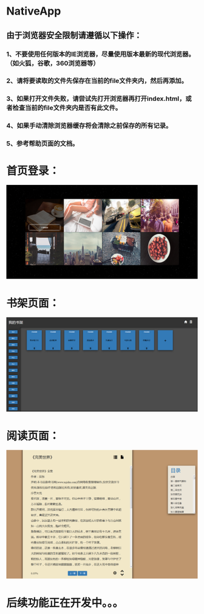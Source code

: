 ﻿# NativeApp

## 由于浏览器安全限制请遵循以下操作：<br>     
### 1、不要使用任何版本的IE浏览器，尽量使用版本最新的现代浏览器。（如火狐，谷歌，360浏览器等）<br> 
### 2、请将要读取的文件先保存在当前的file文件夹内，然后再添加。<br>
### 3、如果打开文件失败，请尝试先打开浏览器再打开index.html，或者检查当前的file文件夹内是否有此文件。<br>
### 4、如果手动清除浏览器缓存将会清除之前保存的所有记录。<br>
### 5、参考帮助页面的文档。<br>

# 首页登录：
![image](https://github.com/Allurx/NativeApp/raw/master/screenshots/1.png)

# 书架页面：
![image](https://github.com/Allurx/NativeApp/raw/master/screenshots/2.png)

# 阅读页面：
![image](https://github.com/Allurx/NativeApp/raw/master/screenshots/3.png)

# 后续功能正在开发中。。。